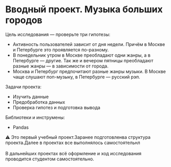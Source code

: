 # Вводный проект. Музыка больших городов

Цель исследования — проверьте три гипотезы:
* Активность пользователей зависит от дня недели. Причём в Москве и Петербурге это проявляется по-разному.
* В понедельник утром в Москве преобладают одни жанры, а в Петербурге — другие. Так же и вечером пятницы преобладают разные жанры — в зависимости от города.
* Москва и Петербург предпочитают разные жанры музыки. В Москве чаще слушают поп-музыку, в Петербурге — русский рэп.

Задачи проекта:
* Изучить данные
* Предобработка данных
* Проверка гипотез и подготовка вывода

Библиотеки и инструмены:
* Pandas

<div class="alert alert-warning"> ⚠️
Это первый учебный проект.Заранее подготовленва структура проекта.Далее  в проектах все выполнялось самостоятельнл
<br><br>
В дальнейших проектах всё оформление и ход исследования проводится студентом самостоятельно.
</div>

